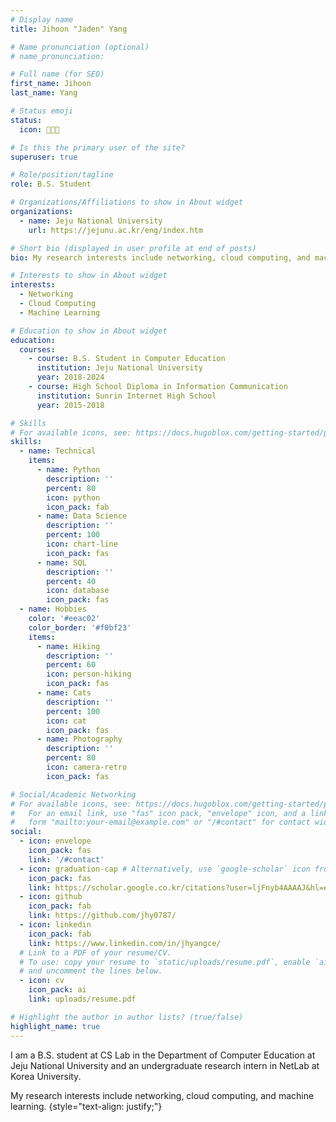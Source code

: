 ```yaml
---
# Display name
title: Jihoon "Jaden" Yang

# Name pronunciation (optional)
# name_pronunciation:

# Full name (for SEO)
first_name: Jihoon
last_name: Yang

# Status emoji
status:
  icon: 🧑🏻‍💻

# Is this the primary user of the site?
superuser: true

# Role/position/tagline
role: B.S. Student

# Organizations/Affiliations to show in About widget
organizations:
  - name: Jeju National University
    url: https://jejunu.ac.kr/eng/index.htm

# Short bio (displayed in user profile at end of posts)
bio: My research interests include networking, cloud computing, and machine learning.

# Interests to show in About widget
interests:
  - Networking
  - Cloud Computing
  - Machine Learning

# Education to show in About widget
education:
  courses:
    - course: B.S. Student in Computer Education
      institution: Jeju National University
      year: 2018-2024
    - course: High School Diploma in Information Communication
      institution: Sunrin Internet High School
      year: 2015-2018

# Skills
# For available icons, see: https://docs.hugoblox.com/getting-started/page-builder/#icons
skills:
  - name: Technical
    items:
      - name: Python
        description: ''
        percent: 80
        icon: python
        icon_pack: fab
      - name: Data Science
        description: ''
        percent: 100
        icon: chart-line
        icon_pack: fas
      - name: SQL
        description: ''
        percent: 40
        icon: database
        icon_pack: fas
  - name: Hobbies
    color: '#eeac02'
    color_border: '#f0bf23'
    items:
      - name: Hiking
        description: ''
        percent: 60
        icon: person-hiking
        icon_pack: fas
      - name: Cats
        description: ''
        percent: 100
        icon: cat
        icon_pack: fas
      - name: Photography
        description: ''
        percent: 80
        icon: camera-retro
        icon_pack: fas

# Social/Academic Networking
# For available icons, see: https://docs.hugoblox.com/getting-started/page-builder/#icons
#   For an email link, use "fas" icon pack, "envelope" icon, and a link in the
#   form "mailto:your-email@example.com" or "/#contact" for contact widget.
social:
  - icon: envelope
    icon_pack: fas
    link: '/#contact'
  - icon: graduation-cap # Alternatively, use `google-scholar` icon from `ai` icon pack
    icon_pack: fas
    link: https://scholar.google.co.kr/citations?user=ljFnyb4AAAAJ&hl=en
  - icon: github
    icon_pack: fab
    link: https://github.com/jhy0787/
  - icon: linkedin
    icon_pack: fab
    link: https://www.linkedin.com/in/jhyangce/
  # Link to a PDF of your resume/CV.
  # To use: copy your resume to `static/uploads/resume.pdf`, enable `ai` icons in `params.yaml`,
  # and uncomment the lines below.
  - icon: cv
    icon_pack: ai
    link: uploads/resume.pdf

# Highlight the author in author lists? (true/false)
highlight_name: true
---
```


I am a B.S. student at CS Lab in the Department of Computer Education at Jeju National University and an undergraduate research intern in NetLab at Korea University.

My research interests include networking, cloud computing, and machine learning.
{style="text-align: justify;"}

